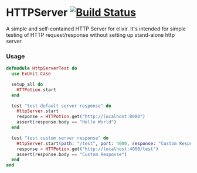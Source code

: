 HTTPServer [![Build Status](https://secure.travis-ci.org/parroty/http_server.png?branch=master "Build Status")](http://travis-ci.org/parroty/http_server)
============
A simple and self-contained HTTP Server for elixir.
It's intended for simple testing of HTTP request/response without setting up stand-alone http server.

### Usage
```Elixir
defmodule HttpServerTest do
  use ExUnit.Case

  setup_all do
    HTTPotion.start
  end

  test "test default server response" do
    HttpServer.start
    response = HTTPotion.get("http://localhost:8080")
    assert(response.body == "Hello World")
  end

  test "test custom server response" do
    HttpServer.start(path: "/test", port: 4000, response: "Custom Response")
    response = HTTPotion.get("http://localhost:4000/test")
    assert(response.body == "Custom Response")
  end
end
```
